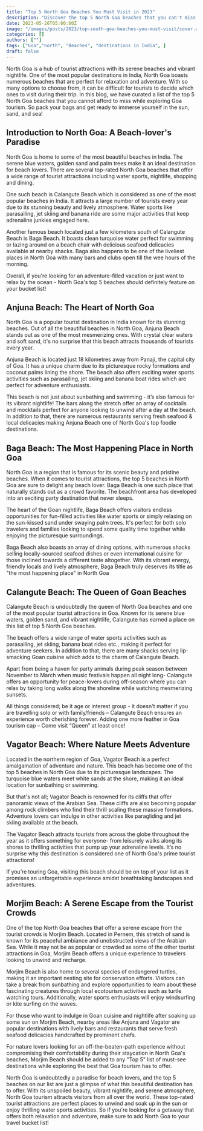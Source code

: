 ```yaml
---
title: "Top 5 North Goa Beaches You Must Visit in 2023"
description: "Discover the top 5 North Goa beaches that you can't miss on your next trip! Explore these must-visit tourist attractions and experience the best of Goa tourism."
date: 2023-05-26T05:00:00Z
image: "/images/posts/2023/top-south-goa-beaches-you-must-visit/cover.webp"
categories: []
authors: [""]
tags: ["Goa","north", "Beaches", "destinations in India", ]
draft: false
---
```


North Goa is a hub of tourist attractions with its serene beaches and vibrant nightlife. One of the most popular destinations in India, North Goa boasts numerous beaches that are perfect for relaxation and adventure. With so many options to choose from, it can be difficult for tourists to decide which ones to visit during their trip. In this blog, we have curated a list of the top 5 North Goa beaches that you cannot afford to miss while exploring Goa tourism. So pack your bags and get ready to immerse yourself in the sun, sand, and sea!

## Introduction to North Goa: A Beach-lover's Paradise

North Goa is home to some of the most beautiful beaches in India. The serene blue waters, golden sand and palm trees make it an ideal destination for beach lovers. There are several top-rated North Goa beaches that offer a wide range of tourist attractions including water sports, nightlife, shopping and dining.

One such beach is Calangute Beach which is considered as one of the most popular beaches in India. It attracts a large number of tourists every year due to its stunning beauty and lively atmosphere. Water sports like parasailing, jet skiing and banana ride are some major activities that keep adrenaline junkies engaged here.

Another famous beach located just a few kilometers south of Calangute Beach is Baga Beach. It boasts clean turquoise water perfect for swimming or lazing around on a beach chair with delicious seafood delicacies available at nearby shacks. Baga also happens to be one of the liveliest places in North Goa with many bars and clubs open till the wee hours of the morning.

Overall, if you're looking for an adventure-filled vacation or just want to relax by the ocean - North Goa's top 5 beaches should definitely feature on your bucket list!

## Anjuna Beach: The Heart of North Goa

North Goa is a popular tourist destination in India known for its stunning beaches. Out of all the beautiful beaches in North Goa, Anjuna Beach stands out as one of the most mesmerizing ones. With crystal clear waters and soft sand, it's no surprise that this beach attracts thousands of tourists every year.

Anjuna Beach is located just 18 kilometres away from Panaji, the capital city of Goa. It has a unique charm due to its picturesque rocky formations and coconut palms lining the shore. The beach also offers exciting water sports activities such as parasailing, jet skiing and banana boat rides which are perfect for adventure enthusiasts.

This beach is not just about sunbathing and swimming - it’s also famous for its vibrant nightlife! The bars along the stretch offer an array of cocktails and mocktails perfect for anyone looking to unwind after a day at the beach. In addition to that, there are numerous restaurants serving fresh seafood & local delicacies making Anjuna Beach one of North Goa's top foodie destinations.

## Baga Beach: The Most Happening Place in North Goa

North Goa is a region that is famous for its scenic beauty and pristine beaches. When it comes to tourist attractions, the top 5 beaches in North Goa are sure to delight any beach lover. Baga Beach is one such place that naturally stands out as a crowd favorite. The beachfront area has developed into an exciting party destination that never sleeps.

The heart of the Goan nightlife, Baga Beach offers visitors endless opportunities for fun-filled activities like water sports or simply relaxing on the sun-kissed sand under swaying palm trees. It's perfect for both solo travelers and families looking to spend some quality time together while enjoying the picturesque surroundings.

Baga Beach also boasts an array of dining options, with numerous shacks selling locally-sourced seafood dishes or even international cuisine for those inclined towards a different taste altogether. With its vibrant energy, friendly locals and lively atmosphere, Baga Beach truly deserves its title as "the most happening place" in North Goa

## Calangute Beach: The Queen of Goan Beaches 

Calangute Beach is undoubtedly the queen of North Goa beaches and one of the most popular tourist attractions in Goa. Known for its serene blue waters, golden sand, and vibrant nightlife, Calangute has earned a place on this list of top 5 North Goa beaches.

The beach offers a wide range of water sports activities such as parasailing, jet skiing, banana boat rides etc., making it perfect for adventure seekers. In addition to that, there are many shacks serving lip-smacking Goan cuisine which adds to the charm of Calangute Beach.

Apart from being a haven for party animals during peak season between November to March when music festivals happen all night long- Calangute offers an opportunity for peace-lovers during off-season where you can relax by taking long walks along the shoreline while watching mesmerizing sunsets.

All things considered; be it age or interest group - it doesn't matter if you are travelling solo or with family/friends – Calangute Beach ensures an experience worth cherishing forever. Adding one more feather in Goa tourism cap – Come visit “Queen” at least once!

## Vagator Beach: Where Nature Meets Adventure 

Located in the northern region of Goa, Vagator Beach is a perfect amalgamation of adventure and nature. This beach has become one of the top 5 beaches in North Goa due to its picturesque landscapes. The turquoise blue waters meet white sands at the shore, making it an ideal location for sunbathing or swimming.

But that's not all; Vagator Beach is renowned for its cliffs that offer panoramic views of the Arabian Sea. These cliffs are also becoming popular among rock climbers who find their thrill scaling these massive formations. Adventure lovers can indulge in other activities like paragliding and jet skiing available at the beach.

The Vagator Beach attracts tourists from across the globe throughout the year as it offers something for everyone- from leisurely walks along its shores to thrilling activities that pump up your adrenaline levels. It’s no surprise why this destination is considered one of North Goa's prime tourist attractions! 

If you’re touring Goa, visiting this beach should be on top of your list as it promises an unforgettable experience amidst breathtaking landscapes and adventures.

## Morjim Beach: A Serene Escape from the Tourist Crowds

One of the top North Goa beaches that offer a serene escape from the tourist crowds is Morjim Beach. Located in Pernem, this stretch of sand is known for its peaceful ambiance and unobstructed views of the Arabian Sea. While it may not be as popular or crowded as some of the other tourist attractions in Goa, Morjim Beach offers a unique experience to travelers looking to unwind and recharge.

Morjim Beach is also home to several species of endangered turtles, making it an important nesting site for conservation efforts. Visitors can take a break from sunbathing and explore opportunities to learn about these fascinating creatures through local ecotourism activities such as turtle watching tours. Additionally, water sports enthusiasts will enjoy windsurfing or kite surfing on the waves.

For those who want to indulge in Goan cuisine and nightlife after soaking up some sun on Morjim Beach, nearby areas like Anjuna and Vagator are popular destinations with lively bars and restaurants that serve fresh seafood delicacies handcrafted by prominent chefs. 

For nature lovers looking for an off-the-beaten-path experience without compromising their comfortability during their staycation in North Goa's beaches, Morjim Beach should be added to any "Top 5" list of must-see destinations while exploring the best that Goa tourism has to offer.



North Goa is undoubtedly a paradise for beach lovers, and the top 5 beaches on our list are just a glimpse of what this beautiful destination has to offer. With its unspoiled beauty, vibrant nightlife, and serene atmosphere, North Goa tourism attracts visitors from all over the world. These top-rated tourist attractions are perfect places to unwind and soak up in the sun or enjoy thrilling water sports activities. So if you're looking for a getaway that offers both relaxation and adventure, make sure to add North Goa to your travel bucket list!